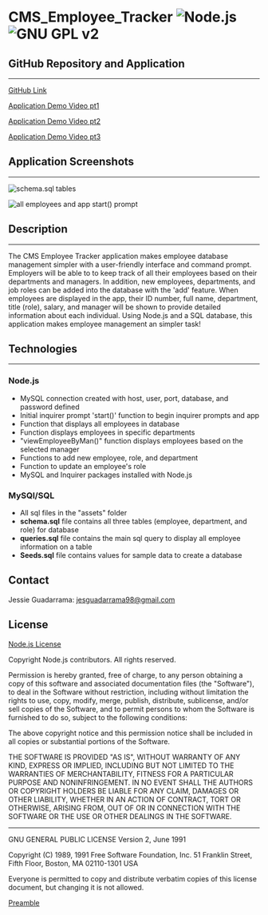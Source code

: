 # CMS_Employee_Tracker ![Node.js](https://img.shields.io/badge/License-Node.js-blue.svg) ![GNU GPL v2](https://img.shields.io/badge/License-GNU_GPL_v2-green.svg)


## GitHub Repository and Application
---

[GitHub Link](https://github.com/JG-77/CMS_Employee_Tracker.git)

[Application Demo Video pt1](https://drive.google.com/file/d/1UXvgnpR84cr73kxXPFW62W6BekY544aF/view?usp=sharing)


[Application Demo Video pt2](https://drive.google.com/file/d/1uGjmJ54k1EDL0Dtd3exj2JM_9bAVsuFF/view?usp=sharing)


[Application Demo Video pt3](https://drive.google.com/file/d/1DWIt0ui6htfznO1ffwabWi1GhQSXlTQO/view?usp=sharing)

## Application Screenshots
---
![schema.sql tables](https://user-images.githubusercontent.com/76461629/120417727-2efc9700-c314-11eb-8b01-a42aac9a321e.png)

![all employees and app start() prompt](https://user-images.githubusercontent.com/76461629/120417736-32901e00-c314-11eb-96df-5efbddfe1541.png)

## Description
---
The CMS Employee Tracker application makes employee database management simpler with a user-friendly interface and command prompt. Employers will be able to to keep track of all their employees based on their departments and managers. In addition, new employees, departments, and job roles can be added into the database with the 'add' feature. When employees are displayed in the app, their ID number, full name, department, title (role), salary, and manager will be shown to provide detailed information about each individual. Using Node.js and a SQL database, this application makes employee management an simpler task!

## Technologies
---
### Node.js

* MySQL connection created with host, user, port, database, and password defined
* Initial inquirer prompt 'start()' function to begin inquirer prompts and app
* Function that displays all employees in database
* Function displays employees in specific departments
* "viewEmployeeByMan()" function displays employees based on the selected manager
* Functions to add new employee, role, and department
* Function to update an employee's role
* MySQL and Inquirer packages installed with Node.js

### MySQl/SQL
* All sql files in the "assets" folder
* __schema.sql__ file contains all three tables (employee, department, and role) for database
* __queries.sql__ file contains the main sql query to display all employee information on a table
* __Seeds.sql__ file contains values for sample data to create a database

## Contact 
Jessie Guadarrama: <jesguadarrama98@gmail.com>

## License
[Node.js License](https://raw.githubusercontent.com/nodejs/node/master/LICENSE)

Copyright Node.js contributors. All rights reserved.

Permission is hereby granted, free of charge, to any person obtaining a copy
of this software and associated documentation files (the "Software"), to
deal in the Software without restriction, including without limitation the
rights to use, copy, modify, merge, publish, distribute, sublicense, and/or
sell copies of the Software, and to permit persons to whom the Software is
furnished to do so, subject to the following conditions:

The above copyright notice and this permission notice shall be included in
all copies or substantial portions of the Software.

THE SOFTWARE IS PROVIDED "AS IS", WITHOUT WARRANTY OF ANY KIND, EXPRESS OR
IMPLIED, INCLUDING BUT NOT LIMITED TO THE WARRANTIES OF MERCHANTABILITY,
FITNESS FOR A PARTICULAR PURPOSE AND NONINFRINGEMENT. IN NO EVENT SHALL THE
AUTHORS OR COPYRIGHT HOLDERS BE LIABLE FOR ANY CLAIM, DAMAGES OR OTHER
LIABILITY, WHETHER IN AN ACTION OF CONTRACT, TORT OR OTHERWISE, ARISING
FROM, OUT OF OR IN CONNECTION WITH THE SOFTWARE OR THE USE OR OTHER DEALINGS
IN THE SOFTWARE.

---
GNU GENERAL PUBLIC LICENSE
Version 2, June 1991

Copyright (C) 1989, 1991 Free Software Foundation, Inc.
51 Franklin Street, Fifth Floor, Boston, MA 02110-1301 USA

Everyone is permitted to copy and distribute verbatim copies
of this license document, but changing it is not allowed.

[Preamble](https://opensource.org/licenses/GPL-2.0)
